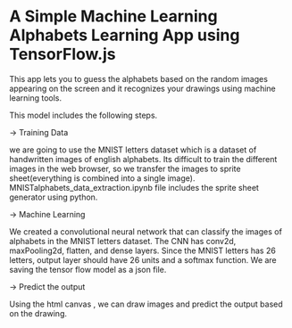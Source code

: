 # A Simple Machine Learning Alphabets Learning App using TensorFlow.js
 This app lets you to guess the alphabets based on the random images appearing on the screen and it recognizes your drawings using machine learning tools.
 
 This model includes the following steps.
 
 -> Training Data
 
  we are going to use the MNIST letters dataset which is a dataset of handwritten images of english alphabets. Its difficult to train the different images in the 
  web browser, so we transfer the images to sprite sheet(everything is combined into a single image). MNISTalphabets_data_extraction.ipynb file includes the sprite sheet generator using python.
  
 -> Machine Learning
 
 We created a convolutional neural network that can classify the images of alphabets in the MNIST letters dataset. The CNN has conv2d, maxPooling2d,
 flatten, and dense layers. Since the MNIST letters has 26 letters, output layer should have 26 units and a softmax function.
 We are saving the tensor flow model as a json file.
 
 -> Predict the output
 
  Using the html canvas , we can draw images and predict the output based on the drawing.
  
 

